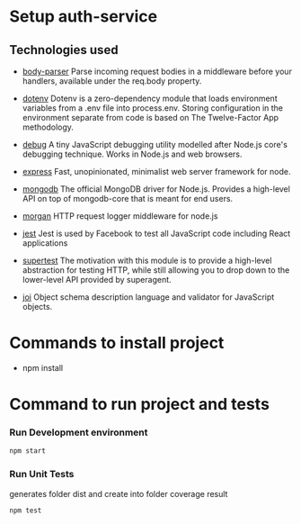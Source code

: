 # Setup auth-service

## Technologies used

- [body-parser](https://github.com/expressjs/body-parser)
Parse incoming request bodies in a middleware before your handlers, available under the req.body property.

- [dotenv](https://github.com/motdotla/dotenv)
Dotenv is a zero-dependency module that loads environment variables from a .env file into process.env. Storing configuration in the environment separate from code is based on The Twelve-Factor App methodology.

- [debug](https://github.com/visionmedia/debug)
A tiny JavaScript debugging utility modelled after Node.js core's debugging technique. Works in Node.js and web browsers.

- [express](https://github.com/expressjs/express)
Fast, unopinionated, minimalist web server framework for node.

- [mongodb](https://github.com/mongodb/node-mongodb-native)
The official MongoDB driver for Node.js. Provides a high-level API on top of mongodb-core that is meant for end users.

- [morgan](https://github.com/expressjs/morgan)
HTTP request logger middleware for node.js

- [jest](https://github.com/facebook/jest)
Jest is used by Facebook to test all JavaScript code including React applications

- [supertest](https://github.com/visionmedia/supertest)
The motivation with this module is to provide a high-level abstraction for testing HTTP, while still allowing you to drop down to the lower-level API provided by superagent.

- [joi](https://github.com/hapijs/joi)
Object schema description language and validator for JavaScript objects.

# Commands to install project

- npm install

# Command to run project and tests

### Run Development environment
```bash
npm start
```

### Run Unit Tests
generates folder dist and create into folder coverage result
```bash
npm test
```